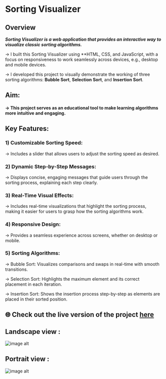 # Sorting Visualizer

## Overview
***Sorting Visualizer is a web application that provides an interactive way to visualize classic sorting algorithms.***

-> I built this Sorting Visualizer using **HTML, CSS, and JavaScript, with a focus on responsiveness to work seamlessly across devices, e.g., desktop and mobile devices.

-> I developed this project to visually demonstrate the working of three sorting algorithms: **Bubble Sort**, **Selection Sort**, and **Insertion Sort**.



## Aim: 
#### -> This project serves as an educational tool to make learning algorithms more intuitive and engaging.



## Key Features:

### 1) Customizable Sorting Speed: 
-> Includes a slider that allows users to adjust the sorting speed as desired.

### 2) Dynamic Step-by-Step Messages: 
-> Displays concise, engaging messages that guide users through the sorting process, explaining each step clearly.

### 3) Real-Time Visual Effects: 
-> Includes real-time visualizations that highlight the sorting process, making it easier for users to grasp how the sorting algorithms work.

### 4) Responsive Design: 
-> Provides a seamless experience across screens, whether on desktop or mobile.

### 5) Sorting Algorithms:
-> Bubble Sort: Visualizes comparisons and swaps in real-time with smooth transitions.

-> Selection Sort: Highlights the maximum element and its correct placement in each iteration.

-> Insertion Sort: Shows the insertion process step-by-step as elements are placed in their sorted position.


## 🌐 Check out the live version of the project [here](https://nidhibhamoriya.github.io/Sorting-Visualizer/)


## Landscape view :


![image alt](https://github.com/user-attachments/assets/7ff04614-0121-477f-afdd-42067047aa75)


## Portrait view :


![image alt](https://github.com/user-attachments/assets/cae60936-f663-4abd-a2b7-bc981ff909f9)
